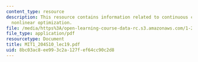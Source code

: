 ```yaml
---
content_type: resource
description: This resource contains information related to continuous constrained
  nonlinear optimization.
file: /media/https%3A/open-learning-course-data-rc.s3.amazonaws.com/1-204-computer-algorithms-in-systems-engineering-spring-2010/8bc03ac8ee993c2a127fef64cc90c2d8_MIT1_204S10_lec19.pdf
file_type: application/pdf
resourcetype: Document
title: MIT1_204S10_lec19.pdf
uid: 8bc03ac8-ee99-3c2a-127f-ef64cc90c2d8
---
```

